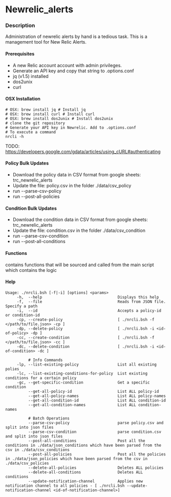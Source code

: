 # Newrelic_alerts

### Description

Administration of newrelic alerts by hand is a tedious task. This is a management tool for New Relic Alerts.

#### Prerequisites
- A new Relic account account with admin privileges.
- Generate an API key and copy that string to .options.conf
- jq (v1.5) installed
- dos2unix
- curl
#### OSX Installation
```
# OSX: brew install jq # Install jq
# OSX: brew install curl # Install curl
# OSX: brew install dos2unix # Install dos2unix
# clone the git repository
# Generate your API key in Newrelic. Add to .options.conf
# To execute a command
nrcli -h
```

TODO: https://developers.google.com/gdata/articles/using_cURL#authenticating


#### Policy Bulk Updates
- Download the policy data in CSV format from google sheets: trc_newrelic_alerts
- Update the file: policy.csv in the folder ./data/csv_policy 
- run --parse-csv-policy
- run --post-all-policies

#### Condition Bulk Updates 
- Download the condition data in CSV format from google sheets: trc_newrelic_alerts
- Update the file: condition.csv in the folder ./data/csv_condition 
- run --parse-csv-condition
- run --post-all-conditions

#### Functions
contains functions that will be sourced and called from the main script which contains the logic

#### Help 
```
Usage: ./nrcli.bsh [-f|-i] [options] <params>
     -h,  --help                                 Displays this help
     -f,  --file                                 Reads from JSON file. Specify a path 
     -i,  --id                                   Accepts a policy-id or condition-id
     -cp, --create-policy                        [ ./nrcli.bsh -f </path/to/file.json> -cp ]
     -dp, --delete-policy                        [ ./nrcli.bsh -i <id-of-policy> -dp ]
     -cc, --create-condition                     [ ./nrcli.bsh -f </path/to/file.json> -cc ] 
     -dc, --delete-condition                     [ ./nrcli.bsh -i <id-of-condition> -dc ]

          # Info Commands
     -lp, --list-existing-policy                 List all existing polies
     -lc, --list-existing-conditions-for-policy  List existing conditions for a certain policy
     -gc, --get-specific-condition               Get a specific condition
          --get-all-policy-id                    List ALL policy-id
          --get-all-policy-names                 List ALL policy-names
          --get-all-condition-id                 List ALL condition-id
          --get-all-condition-names              List ALL condition-names 

          # Batch Operations
          --parse-csv-policy                     parse policy.csv and split into json files 
          --parse-csv-condition                  parse condition.csv and split into json files
          --post-all-conditions                  Post all the conditions in ./data/json_conditions which have been parsed from the csv in ./data/csv_conditions
          --post-all-policies                    Post all the policies in ./data/json_policies which have been parsed from the csv in ./data/csv_policies
          --delete-all-policies                  Deletes ALL policies
          --delete-all-conditions                Deletes ALL conditions
          --update-notification-channel          Applies new notification channel to all policies - [ ./nrcli.bsh --update-notification-channel <id-of-notification-channel>]
```
